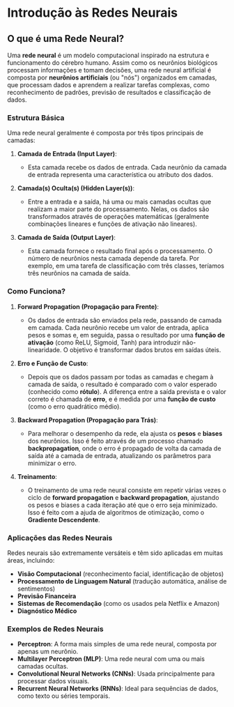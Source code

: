 # Introdução às Redes Neurais

## O que é uma Rede Neural?

Uma **rede neural** é um modelo computacional inspirado na estrutura e funcionamento do cérebro humano. Assim como os neurônios biológicos processam informações e tomam decisões, uma rede neural artificial é composta por **neurônios artificiais** (ou "nós") organizados em camadas, que processam dados e aprendem a realizar tarefas complexas, como reconhecimento de padrões, previsão de resultados e classificação de dados.

### Estrutura Básica

Uma rede neural geralmente é composta por três tipos principais de camadas:

1. **Camada de Entrada (Input Layer)**: 
   - Esta camada recebe os dados de entrada. Cada neurônio da camada de entrada representa uma característica ou atributo dos dados.
   
2. **Camada(s) Oculta(s) (Hidden Layer(s))**: 
   - Entre a entrada e a saída, há uma ou mais camadas ocultas que realizam a maior parte do processamento. Nelas, os dados são transformados através de operações matemáticas (geralmente combinações lineares e funções de ativação não lineares).
   
3. **Camada de Saída (Output Layer)**: 
   - Esta camada fornece o resultado final após o processamento. O número de neurônios nesta camada depende da tarefa. Por exemplo, em uma tarefa de classificação com três classes, teríamos três neurônios na camada de saída.

### Como Funciona?

1. **Forward Propagation (Propagação para Frente)**: 
   - Os dados de entrada são enviados pela rede, passando de camada em camada. Cada neurônio recebe um valor de entrada, aplica pesos e somas e, em seguida, passa o resultado por uma **função de ativação** (como ReLU, Sigmoid, Tanh) para introduzir não-linearidade. O objetivo é transformar dados brutos em saídas úteis.
   
2. **Erro e Função de Custo**: 
   - Depois que os dados passam por todas as camadas e chegam à camada de saída, o resultado é comparado com o valor esperado (conhecido como **rótulo**). A diferença entre a saída prevista e o valor correto é chamada de **erro**, e é medida por uma **função de custo** (como o erro quadrático médio).

3. **Backward Propagation (Propagação para Trás)**: 
   - Para melhorar o desempenho da rede, ela ajusta os **pesos** e **biases** dos neurônios. Isso é feito através de um processo chamado **backpropagation**, onde o erro é propagado de volta da camada de saída até a camada de entrada, atualizando os parâmetros para minimizar o erro.

4. **Treinamento**: 
   - O treinamento de uma rede neural consiste em repetir várias vezes o ciclo de **forward propagation** e **backward propagation**, ajustando os pesos e biases a cada iteração até que o erro seja minimizado. Isso é feito com a ajuda de algoritmos de otimização, como o **Gradiente Descendente**.

### Aplicações das Redes Neurais

Redes neurais são extremamente versáteis e têm sido aplicadas em muitas áreas, incluindo:

- **Visão Computacional** (reconhecimento facial, identificação de objetos)
- **Processamento de Linguagem Natural** (tradução automática, análise de sentimentos)
- **Previsão Financeira**
- **Sistemas de Recomendação** (como os usados pela Netflix e Amazon)
- **Diagnóstico Médico**

### Exemplos de Redes Neurais

- **Perceptron**: A forma mais simples de uma rede neural, composta por apenas um neurônio.
- **Multilayer Perceptron (MLP)**: Uma rede neural com uma ou mais camadas ocultas.
- **Convolutional Neural Networks (CNNs)**: Usada principalmente para processar dados visuais.
- **Recurrent Neural Networks (RNNs)**: Ideal para sequências de dados, como texto ou séries temporais.
